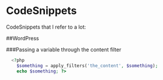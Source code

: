 CodeSnippets
============

CodeSnippets that I refer to a lot:

##WordPress

###Passing a variable through the content filter


```php
  <?php 
    $something = apply_filters('the_content', $something);
    echo $something; ?>
```
